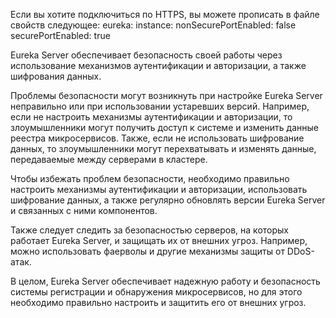 Если вы хотите подключиться по HTTPS, вы можете прописать в файле свойств следующее:
eureka:
 instance:
   nonSecurePortEnabled: false
   securePortEnabled: true

Eureka Server обеспечивает безопасность своей работы через использование механизмов аутентификации и авторизации, а также шифрования данных.

Проблемы безопасности могут возникнуть при настройке Eureka Server неправильно или при использовании устаревших версий. Например, если не настроить механизмы аутентификации и авторизации, то злоумышленники могут получить доступ к системе и изменить данные реестра микросервисов. Также, если не использовать шифрование данных, то злоумышленники могут перехватывать и изменять данные, передаваемые между серверами в кластере.

Чтобы избежать проблем безопасности, необходимо правильно настроить механизмы аутентификации и авторизации, использовать шифрование данных, а также регулярно обновлять версии Eureka Server и связанных с ними компонентов.

Также следует следить за безопасностью серверов, на которых работает Eureka Server, и защищать их от внешних угроз. Например, можно использовать фаерволы и другие механизмы защиты от DDoS-атак.

В целом, Eureka Server обеспечивает надежную работу и безопасность системы регистрации и обнаружения микросервисов, но для этого необходимо правильно настроить и защитить его от внешних угроз.
